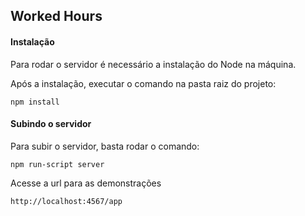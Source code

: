 ## Worked Hours

#### Instalação

Para rodar o servidor é necessário a instalação do Node na máquina.

Após a instalação, executar o comando na pasta raiz do projeto:

```shell
npm install
```

#### Subindo o servidor

Para subir o servidor, basta rodar o comando:

```shell
npm run-script server
```

Acesse a url para as demonstrações

```
http://localhost:4567/app
```
